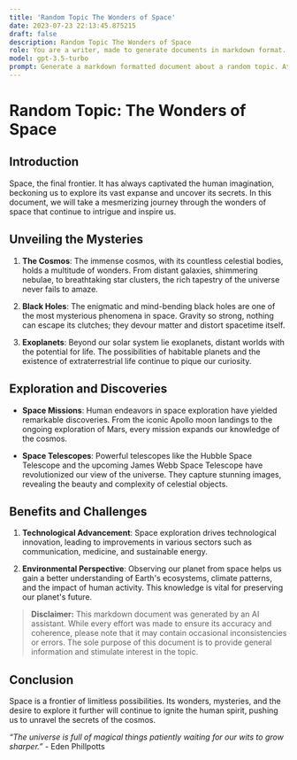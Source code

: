 ```yaml
---
title: 'Random Topic The Wonders of Space'
date: 2023-07-23 22:13:45.875215
draft: false
description: Random Topic The Wonders of Space
role: You are a writer, made to generate documents in markdown format. It is very important that all of the documents you generate are in valid markdown format.
model: gpt-3.5-turbo
prompt: Generate a markdown formatted document about a random topic. At the bottom, include a disclaimer explaining that the document was generated by you. The first line of the document should be the title. Make sure that the entire document is in proper markdown format, using a mix of various tags to make the document visually appealing.
---
```


# Random Topic: The Wonders of Space

## Introduction

Space, the final frontier. It has always captivated the human imagination, beckoning us to explore its vast expanse and uncover its secrets. In this document, we will take a mesmerizing journey through the wonders of space that continue to intrigue and inspire us.

## Unveiling the Mysteries

1. **The Cosmos**: The immense cosmos, with its countless celestial bodies, holds a multitude of wonders. From distant galaxies, shimmering nebulae, to breathtaking star clusters, the rich tapestry of the universe never fails to amaze.

2. **Black Holes**: The enigmatic and mind-bending black holes are one of the most mysterious phenomena in space. Gravity so strong, nothing can escape its clutches; they devour matter and distort spacetime itself.

3. **Exoplanets**: Beyond our solar system lie exoplanets, distant worlds with the potential for life. The possibilities of habitable planets and the existence of extraterrestrial life continue to pique our curiosity.

## Exploration and Discoveries

- **Space Missions**: Human endeavors in space exploration have yielded remarkable discoveries. From the iconic Apollo moon landings to the ongoing exploration of Mars, every mission expands our knowledge of the cosmos.

- **Space Telescopes**: Powerful telescopes like the Hubble Space Telescope and the upcoming James Webb Space Telescope have revolutionized our view of the universe. They capture stunning images, revealing the beauty and complexity of celestial objects.

## Benefits and Challenges

1. **Technological Advancement**: Space exploration drives technological innovation, leading to improvements in various sectors such as communication, medicine, and sustainable energy.

2. **Environmental Perspective**: Observing our planet from space helps us gain a better understanding of Earth's ecosystems, climate patterns, and the impact of human activity. This knowledge is vital for preserving our planet's future.

> **Disclaimer:** This markdown document was generated by an AI assistant. While every effort was made to ensure its accuracy and coherence, please note that it may contain occasional inconsistencies or errors. The sole purpose of this document is to provide general information and stimulate interest in the topic.

## Conclusion

Space is a frontier of limitless possibilities. Its wonders, mysteries, and the desire to explore it further will continue to ignite the human spirit, pushing us to unravel the secrets of the cosmos.

*“The universe is full of magical things patiently waiting for our wits to grow sharper.”* - Eden Phillpotts